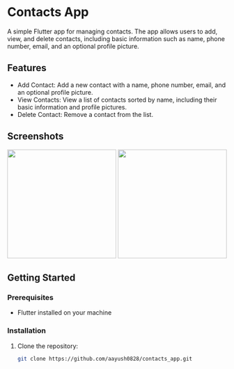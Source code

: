 # Contacts App

A simple Flutter app for managing contacts. The app allows users to add, view, and delete contacts, including basic information such as name, phone number, email, and an optional profile picture.   

## Features

- Add Contact: Add a new contact with a name, phone number, email, and an optional profile picture.
- View Contacts: View a list of contacts sorted by name, including their basic information and profile pictures. 
- Delete Contact: Remove a contact from the list.  
       
## Screenshots
   
<img src="https://github.com/aayush0828/contact_app/assets/132382177/1219569d-14c5-4341-b6c3-156d27b7b0ff" width="250">
<img src="https://github.com/aayush0828/contact_app/assets/132382177/52960fb9-6523-43e3-b5f9-49ad8bc7a7fc" width="250">

         
## Getting Started

### Prerequisites

- Flutter installed on your machine

### Installation

1. Clone the repository:

   ```bash
   git clone https://github.com/aayush0828/contacts_app.git
